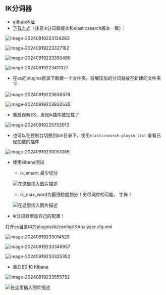 ## IK分词器

- [github地址](https://github.com/infinilabs/analysis-ik) 
- [下载方式](https://release.infinilabs.com/)（注意ik分词器版本和elasticsearch版本一致）：

![image-20240919223134263](./assets/06.IK分词器/image-20240919223134263.png)

![image-20240919223327182](./assets/06.IK分词器/image-20240919223327182.png)

![image-20240919223350480](./assets/06.IK分词器/image-20240919223350480.png)

![image-20240919223411027](./assets/06.IK分词器/image-20240919223411027.png)

- 在es的plugins目录下新建一个文件夹。将解压后的分词器放在新建的文件夹下

![image-20240919223836378](./assets/06.IK分词器/image-20240919223836378.png)

![image-20240919223932635](./assets/06.IK分词器/image-20240919223932635.png)

- 重启观察ES，发现ik插件被加载了

![image-20240919225753013](./assets/06.IK分词器/image-20240919225753013.png)

- 也可以在控制台切换到bin目录下，使用`elasticsearch-plugin list` 查看已经加载的插件

![image-20240919230051086](./assets/06.IK分词器/image-20240919230051086.png)

- 使用kibana测试

  - ik_smart: 最少切分

  ![在这里插入图片描述](./assets/06.IK分词器/pic_center-1719652163914-16.png)

  - ik_max_word为最细粒度划分！穷尽词库的可能， 字典！

  ![在这里插入图片描述](./assets/06.IK分词器/pic_center-1719652163914-17.png)

- ik分词器增加自己的配置！

打开es目录中的plugins/ik/config/IKAnalyzer.cfg.xml

![image-20240919233014529](./assets/06.IK分词器/image-20240919233014529.png)

![image-20240919233346957](./assets/06.IK分词器/image-20240919233346957.png)

![image-20240919233325352](./assets/06.IK分词器/image-20240919233325352.png)

- 重启ES 和 Kibana

![image-20240919233555752](./assets/06.IK分词器/image-20240919233555752.png)

![在这里插入图片描述](./assets/06.IK分词器/pic_center-1719652163914-20.png)

